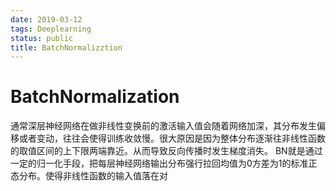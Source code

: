 ```yaml
---
date: 2019-03-12
tags: Deeplearning
status: public
title: BatchNormalizztion
---
```


# BatchNormalization

通常深层神经网络在做非线性变换前的激活输入值会随着网络加深，其分布发生偏移或者变动，往往会使得训练收敛慢。很大原因是因为整体分布逐渐往非线性函数的取值区间的上下限两端靠近。从而导致反向传播时发生梯度消失。
BN就是通过一定的归一化手段，把每层神经网络输出分布强行拉回均值为0方差为1的标准正态分布。使得非线性函数的输入值落在对
